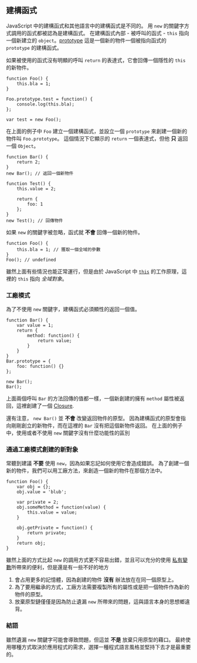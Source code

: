 ## 建構函式 

JavaScript 中的建構函式和其他語言中的建構函式是不同的。
用 `new` 的關鍵字方式調用的函式都被認為是建構函式。
在建構函式內部 - 被呼叫的函式 - `this` 指向一個新建立的 `object`。[prototype](#object.prototype) 這是一個新的物件一個被指向函式的 `prototype` 的建構函式。

如果被使用的函式沒有明顯的呼叫 `return` 的表達式，它會回傳一個隱性的 `this` 的新物件。

    function Foo() {
        this.bla = 1;
    }

    Foo.prototype.test = function() {
        console.log(this.bla);
    };

    var test = new Foo();

在上面的例子中 `Foo` 建立一個建構函式，並設立一個 `prototype` 來創建一個新的物件叫 `Foo.prototype`。
這個情況下它顯示的 `return` 一個表達式，但他 **只** 返回一個 `Object`。

    function Bar() {
        return 2;
    }
    new Bar(); // 返回一個新物件

    function Test() {
        this.value = 2;

        return {
            foo: 1
        };
    }
    new Test(); // 回傳物件

如果 `new` 的關鍵字被忽略，函式就 **不會** 回傳一個新的物件。

    function Foo() {
        this.bla = 1; // 獲取一個全域的參數
    }
    Foo(); // undefined

雖然上面有些情況也能正常運行，但是由於 JavaScript 中 [`this`](#funciton.this) 的工作原理，這裡的 `this` 指向 *全域對象*。

### 工廠模式

為了不使用 `new` 關鍵字，建構函式必須顯性的返回一個值。

    function Bar() {
        var value = 1;
        return {
            method: function() {
                return value;
            }
        }
    }
    Bar.prototype = {
        foo: function() {}
    };

    new Bar();
    Bar();

上面兩個呼叫 `Bar` 的方法回傳的值都一樣，一個新創建的擁有 `method` 屬性被返回，這裡創建了一個 [Closure](#function.closures).

還有注意， `new Bar()` 並 **不會** 改變返回物件的原型。
因為建構函式的原型會指向剛剛創立的新物件，而在這裡的 `Bar` 沒有把這個新物件返回。
在上面的例子中，使用或者不使用 `new` 關鍵字沒有什麼功能性的區別


### 通過工廠模式創建的新對象

常聽到建議 **不要** 使用 `new`，因為如果忘記如何使用它會造成錯誤。
為了創建一個新的物件，我們可以用工廠方法，來創造一個新的物件在那個方法中。

    function Foo() {
        var obj = {};
        obj.value = 'blub';

        var private = 2;
        obj.someMethod = function(value) {
            this.value = value;
        }

        obj.getPrivate = function() {
            return private;
        }
        return obj;
    }

雖然上面的方式比起 `new` 的調用方式更不容易出錯，並且可以充分的使用 [私有變數](#function.closures)所帶來的便利，但是還是有一些不好的地方


1.  會占用更多的記憶體，因為創建的物件 **沒有** 辦法放在在同一個原型上。
2.  為了要用繼承的方式，工廠方法需要複製所有的屬性或是把一個物件作為新的物件的原型。
3.  放棄原型鏈僅僅是因為防止遺漏 `new` 所帶來的問題，這與語言本身的思想鄉違背。

### 結語

雖然遺漏 `new` 關鍵字可能會導致問題，但這並 **不是** 放棄只用原型的藉口。
最終使用哪種方式取決於應用程式的需求，選擇一種程式語言風格並堅持下去才是最重要的。

